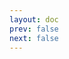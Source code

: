 ```yaml
---
layout: doc
prev: false
next: false
---
```


<CustomItemBox :item="{
  name: '《古老的酿酒术》',
  icon: '/wiki/item/book_c_04.png',
  type: '书籍',
  description: '',
  params: {
    stack: 1,
    durability: -1 
  },
  obtain: {
    found: [],
    npc: [],
    shop: [],
    gardening: []
  }
}" />
